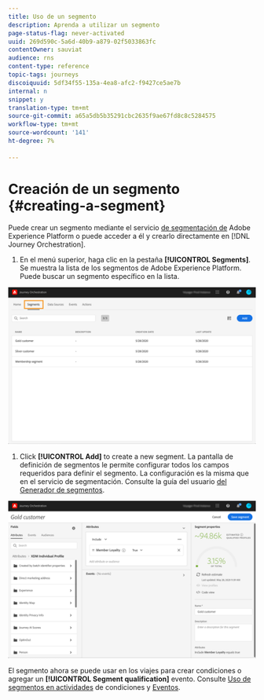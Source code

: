 ```yaml
---
title: Uso de un segmento
description: Aprenda a utilizar un segmento
page-status-flag: never-activated
uuid: 269d590c-5a6d-40b9-a879-02f5033863fc
contentOwner: sauviat
audience: rns
content-type: reference
topic-tags: journeys
discoiquuid: 5df34f55-135a-4ea8-afc2-f9427ce5ae7b
internal: n
snippet: y
translation-type: tm+mt
source-git-commit: a65a5db5b35291cbc2635f9ae67fd8c8c5284575
workflow-type: tm+mt
source-wordcount: '141'
ht-degree: 7%

---
```




# Creación de un segmento {#creating-a-segment}

Puede crear un segmento mediante el servicio [de segmentación de](https://docs.adobe.com/content/help/en/experience-platform/segmentation/home.html) Adobe Experience Platform o puede acceder a él y crearlo directamente en [!DNL Journey Orchestration].

1. En el menú superior, haga clic en la pestaña **[!UICONTROL Segments]**. Se muestra la lista de los segmentos de Adobe Experience Platform. Puede buscar un segmento específico en la lista.

![](../assets/segment1.png)

1. Click **[!UICONTROL Add]** to create a new segment. La pantalla de definición de segmentos le permite configurar todos los campos requeridos para definir el segmento. La configuración es la misma que en el servicio de segmentación. Consulte la guía del usuario [del Generador de segmentos](https://docs.adobe.com/content/help/en/experience-platform/segmentation/ui/overview.html).

![](../assets/segment2.png)

El segmento ahora se puede usar en los viajes para crear condiciones o agregar un **[!UICONTROL Segment qualification]** evento. Consulte [Uso de segmentos en actividades](../segment/using-a-segment.md) de condiciones y [Eventos](../building-journeys/segment-qualification-events.md).